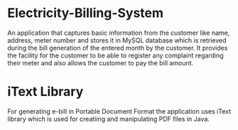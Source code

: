 # Electricity-Billing-System
An application that captures basic information from the customer like name, address, meter number and stores it in MySQL database which is retrieved during the bill generation of the entered month by the customer. It provides the facility for the customer to be able to register any complaint regarding their meter and also allows the customer to pay the bill amount.


# iText Library
For generating e-bill in Portable Document Format the application uses iText library which is used for creatiing and manipulating PDF files in Java. 
